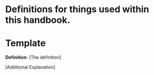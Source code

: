 # Definitions for things used within this handbook.

# Template

**Definition**: [The definition]

[Additional Explanation]